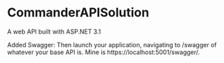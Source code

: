 # CommanderAPISolution
A web API built with ASP.NET 3.1

Added Swagger: Then launch your application, navigating to /swagger of whatever your base API is. Mine is https://localhost:5001/swagger/.